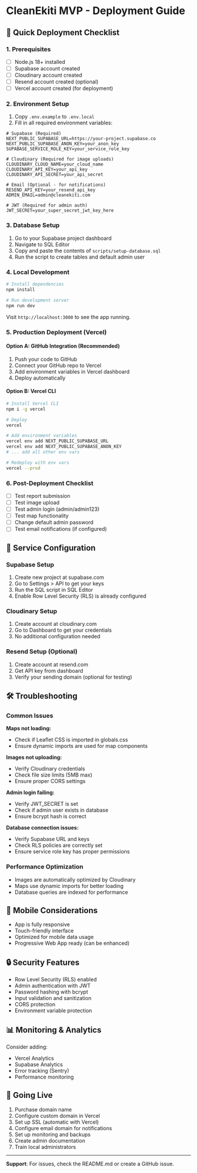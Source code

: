# CleanEkiti MVP - Deployment Guide

## 🚀 Quick Deployment Checklist

### 1. Prerequisites
- [ ] Node.js 18+ installed
- [ ] Supabase account created
- [ ] Cloudinary account created
- [ ] Resend account created (optional)
- [ ] Vercel account created (for deployment)

### 2. Environment Setup
1. Copy `.env.example` to `.env.local`
2. Fill in all required environment variables:

```env
# Supabase (Required)
NEXT_PUBLIC_SUPABASE_URL=https://your-project.supabase.co
NEXT_PUBLIC_SUPABASE_ANON_KEY=your_anon_key
SUPABASE_SERVICE_ROLE_KEY=your_service_role_key

# Cloudinary (Required for image uploads)
CLOUDINARY_CLOUD_NAME=your_cloud_name
CLOUDINARY_API_KEY=your_api_key
CLOUDINARY_API_SECRET=your_api_secret

# Email (Optional - for notifications)
RESEND_API_KEY=your_resend_api_key
ADMIN_EMAIL=admin@cleanekiti.com

# JWT (Required for admin auth)
JWT_SECRET=your_super_secret_jwt_key_here
```

### 3. Database Setup
1. Go to your Supabase project dashboard
2. Navigate to SQL Editor
3. Copy and paste the contents of `scripts/setup-database.sql`
4. Run the script to create tables and default admin user

### 4. Local Development
```bash
# Install dependencies
npm install

# Run development server
npm run dev
```

Visit `http://localhost:3000` to see the app running.

### 5. Production Deployment (Vercel)

#### Option A: GitHub Integration (Recommended)
1. Push your code to GitHub
2. Connect your GitHub repo to Vercel
3. Add environment variables in Vercel dashboard
4. Deploy automatically

#### Option B: Vercel CLI
```bash
# Install Vercel CLI
npm i -g vercel

# Deploy
vercel

# Add environment variables
vercel env add NEXT_PUBLIC_SUPABASE_URL
vercel env add NEXT_PUBLIC_SUPABASE_ANON_KEY
# ... add all other env vars

# Redeploy with env vars
vercel --prod
```

### 6. Post-Deployment Checklist
- [ ] Test report submission
- [ ] Test image upload
- [ ] Test admin login (admin/admin123)
- [ ] Test map functionality
- [ ] Change default admin password
- [ ] Test email notifications (if configured)

## 🔧 Service Configuration

### Supabase Setup
1. Create new project at supabase.com
2. Go to Settings > API to get your keys
3. Run the SQL script in SQL Editor
4. Enable Row Level Security (RLS) is already configured

### Cloudinary Setup
1. Create account at cloudinary.com
2. Go to Dashboard to get your credentials
3. No additional configuration needed

### Resend Setup (Optional)
1. Create account at resend.com
2. Get API key from dashboard
3. Verify your sending domain (optional for testing)

## 🛠️ Troubleshooting

### Common Issues

**Maps not loading:**
- Check if Leaflet CSS is imported in globals.css
- Ensure dynamic imports are used for map components

**Images not uploading:**
- Verify Cloudinary credentials
- Check file size limits (5MB max)
- Ensure proper CORS settings

**Admin login failing:**
- Verify JWT_SECRET is set
- Check if admin user exists in database
- Ensure bcrypt hash is correct

**Database connection issues:**
- Verify Supabase URL and keys
- Check RLS policies are correctly set
- Ensure service role key has proper permissions

### Performance Optimization
- Images are automatically optimized by Cloudinary
- Maps use dynamic imports for better loading
- Database queries are indexed for performance

## 📱 Mobile Considerations
- App is fully responsive
- Touch-friendly interface
- Optimized for mobile data usage
- Progressive Web App ready (can be enhanced)

## 🔒 Security Features
- Row Level Security (RLS) enabled
- Admin authentication with JWT
- Password hashing with bcrypt
- Input validation and sanitization
- CORS protection
- Environment variable protection

## 📊 Monitoring & Analytics
Consider adding:
- Vercel Analytics
- Supabase Analytics
- Error tracking (Sentry)
- Performance monitoring

## 🚀 Going Live
1. Purchase domain name
2. Configure custom domain in Vercel
3. Set up SSL (automatic with Vercel)
4. Configure email domain for notifications
5. Set up monitoring and backups
6. Create admin documentation
7. Train local administrators

---

**Support**: For issues, check the README.md or create a GitHub issue.